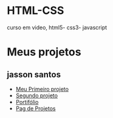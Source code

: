 # HTML-CSS
 curso em video, html5- css3- javascript
 <h1>Meus projetos</h1>
 


<h2>jasson santos</h2> 
<ul>
    <li><a href="https://jassonsantos.github.io/HTML-CSS/projeto/pagina.html">Meu   Primeiro projeto</a></li>
    <li><a href="https://jassonsantos.github.io/HTML-CSS/dparalax/index.html">Segundo projeto</a></li>
   <li><a href="https://jassonsantos.github.io/HTML-CSS/Portfolio/index.html">Portifólio</a></li>
   <li><a href="https://jassonsantos.github.io/HTML-CSS/Portfolio/projetos.html">Pag de Projetos</a></li>
    
    
</ul>